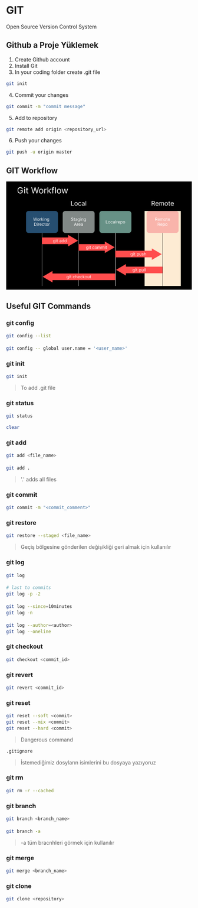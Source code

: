 # GIT

Open Source Version Control System

## Github a Proje Yüklemek

1. Create Github account
2. Install Git
3. In your coding folder create .git file
~~~bash
git init
~~~
4. Commit your changes
~~~bash
git commit -m "commit message"
~~~~
5. Add to repository
~~~bash
git remote add origin <repository_url>
~~~
6. Push your changes
~~~bash
git push -u origin master
~~~

## GIT Workflow

![Git workflow chart](/Images/Git%20Workflow.png "Git Workdlow")

## Useful GIT Commands

### git config

~~~bash
git config --list

git config -- global user.name = '<user_name>'
~~~

### git init

~~~bash
git init
~~~
> To add .git file

### git status

~~~bash
git status
~~~
~~~bash
clear
~~~

### git add

~~~bash
git add <file_name>

git add .
~~~
> '.' adds all files

### git commit

~~~bash
git commit -m "<commit_comment>"
~~~~

### git restore

~~~bash
git restore --staged <file_name>
~~~
> Geçiş bölgesine gönderilen değişikliği geri almak için kullanılır

### git log

~~~bash
git log

# last to commits
git log -p -2

git log --since=10minutes
git log -n

git log --author=<author>
git log --oneline
~~~

### git checkout

~~~bash
git checkout <commit_id>
~~~

### git revert

~~~bash
git revert <commit_id>
~~~

### git reset

~~~bash
git reset --soft <commit>
git reset --mix <commit>
git reset --hard <commit>
~~~
> Dangerous command
~~~bash
.gitignore
~~~
> İstemediğimiz dosyların isimlerini bu dosyaya yazıyoruz

### git rm

~~~bash
git rm -r --cached
~~~

### git branch

~~~bash
git branch <branch_name>

git branch -a
~~~
> -a tüm bracnhleri görmek için kullanılır

### git merge

~~~bash
git merge <branch_name>
~~~

### git clone

~~~bash
git clone <repository>
~~~
